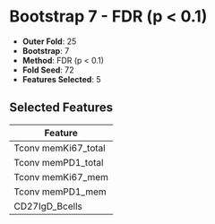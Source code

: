# Bootstrap 7 - FDR (p < 0.1)

- **Outer Fold**: 25
- **Bootstrap**: 7
- **Method**: FDR (p < 0.1)
- **Fold Seed**: 72
- **Features Selected**: 5

## Selected Features

| Feature |
|---------|
| Tconv memKi67_total |
| Tconv memPD1_total |
| Tconv memKi67_mem |
| Tconv memPD1_mem |
| CD27IgD_Bcells |
